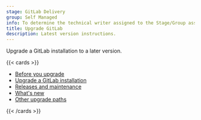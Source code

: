 ```yaml
---
stage: GitLab Delivery
group: Self Managed
info: To determine the technical writer assigned to the Stage/Group associated with this page, see https://handbook.gitlab.com/handbook/product/ux/technical-writing/#assignments
title: Upgrade GitLab
description: Latest version instructions.
---
```


Upgrade a GitLab installation to a later version.

{{< cards >}}

- [Before you upgrade](plan_your_upgrade.md)
- [Upgrade a GitLab installation](upgrade.md)
- [Releases and maintenance](../policy/maintenance.md)
- [What's new](../administration/whats-new.md)
- [Other upgrade paths](convert_to_ee/_index.md)

{{< /cards >}}
